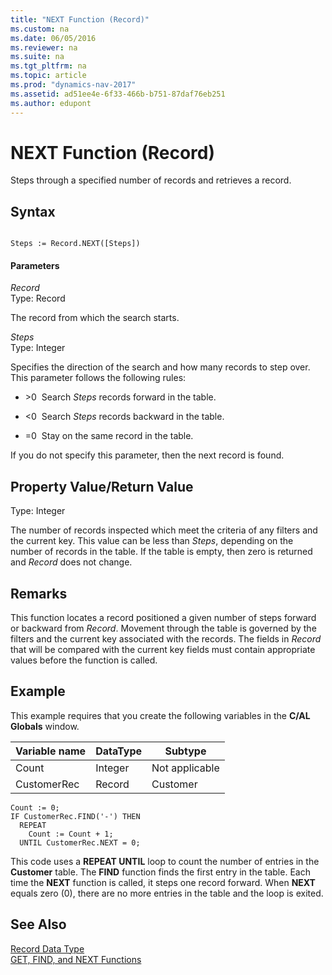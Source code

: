 ```yaml
---
title: "NEXT Function (Record)"
ms.custom: na
ms.date: 06/05/2016
ms.reviewer: na
ms.suite: na
ms.tgt_pltfrm: na
ms.topic: article
ms.prod: "dynamics-nav-2017"
ms.assetid: ad51ee4e-6f33-466b-b751-87daf76eb251
ms.author: edupont
---
```

# NEXT Function (Record)
Steps through a specified number of records and retrieves a record.  

## Syntax  

```  

Steps := Record.NEXT([Steps])  
```  

#### Parameters  
 *Record*  
 Type: Record  

 The record from which the search starts.  

 *Steps*  
 Type: Integer  

 Specifies the direction of the search and how many records to step over. This parameter follows the following rules:  

-   \>0  Search *Steps* records forward in the table.  

-   \<0  Search *Steps* records backward in the table.  

-   =0  Stay on the same record in the table.  

 If you do not specify this parameter, then the next record is found.  

## Property Value/Return Value  
 Type: Integer  

 The number of records inspected which meet the criteria of any filters and the current key. This value can be less than *Steps*, depending on the number of records in the table. If the table is empty, then zero is returned and *Record* does not change.  

## Remarks  
 This function locates a record positioned a given number of steps forward or backward from *Record*. Movement through the table is governed by the filters and the current key associated with the records. The fields in *Record* that will be compared with the current key fields must contain appropriate values before the function is called.  

## Example  
 This example requires that you create the following variables in the **C/AL Globals** window.  

|Variable name|DataType|Subtype|  
|-------------------|--------------|-------------|  
|Count|Integer|Not applicable|  
|CustomerRec|Record|Customer|  

```  
Count := 0;  
IF CustomerRec.FIND('-') THEN  
  REPEAT  
    Count := Count + 1;  
  UNTIL CustomerRec.NEXT = 0;  
```  

 This code uses a **REPEAT UNTIL** loop to count the number of entries in the **Customer** table. The **FIND** function finds the first entry in the table. Each time the **NEXT** function is called, it steps one record forward. When **NEXT** equals zero \(0\), there are no more entries in the table and the loop is exited.  

## See Also  
 [Record Data Type](Record-Data-Type.md)   
 [GET, FIND, and NEXT Functions](GET--FIND--and-NEXT-Functions.md)
